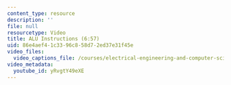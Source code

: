 ```yaml
---
content_type: resource
description: ''
file: null
resourcetype: Video
title: ALU Instructions (6:57)
uid: 86e4aef4-1c33-96c8-58d7-2ed37e31f45e
video_files:
  video_captions_file: /courses/electrical-engineering-and-computer-science/6-004-computation-structures-spring-2017/c9/c9s2/c9s2v5/alu-instructions-6-57-/yRvgtY49eXE.vtt
video_metadata:
  youtube_id: yRvgtY49eXE
---
```

